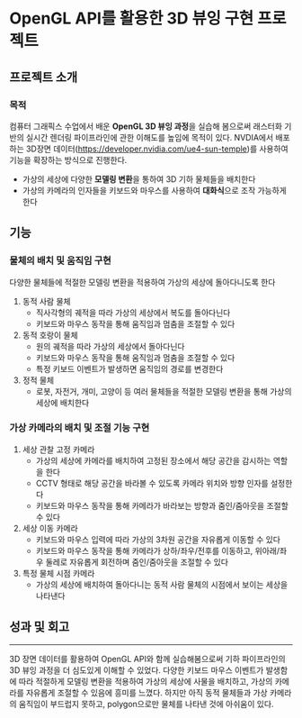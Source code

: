 # OpenGL API를 활용한 3D 뷰잉 구현 프로젝트

## 프로젝트 소개
### 목적

컴퓨터 그래픽스 수업에서 배운 **OpenGL 3D 뷰잉 과정**을 실습해 봄으로써 래스터화 기반의 실시간 렌더링 파이프라인에 관한 이해도를 높임에 목적이 있다. NVDIA에서 배포하는 3D장면 데이터(https://developer.nvidia.com/ue4-sun-temple)를 사용하여 기능을 확장하는 방식으로 진행한다.

- 가상의 세상에 다양한 **모델링 변환**을 통하여 3D 기하 물체들을 배치한다
- 가상의 카메라의 인자들을 키보드와 마우스를 사용하여 **대화식**으로 조작 가능하게 한다

## 기능
### 물체의 배치 및 움직임 구현

다양한 물체들에 적절한 모델링 변환을 적용하여 가상의 세상에 돌아다니도록 한다

1. 동적 사람 물체
    - 직사각형의 궤적을 따라 가상의 세상에서 복도를 돌아다닌다
    - 키보드와 마우스 동작을 통해 움직임과 멈춤을 조절할 수 있다
2. 동적 호랑이 물체
    - 원의 궤적을 따라 가상의 세상에서 돌아다닌다
    - 키보드와 마우스 동작을 통해 움직임과 멈춤을 조절할 수 있다
    - 특정 키보드 이벤트가 발생하면 움직임의 경로를 변경한다
3. 정적 물체
    - 로봇, 자전거, 개미, 고양이 등 여러 물체들을 적절한 모델링 변환을 통해 가상의 세상에 배치한다

### 가상 카메라의 배치 및 조절 기능 구현

1. 세상 관찰 고정 카메라
    - 가상의 세상에 카메라를 배치하여 고정된 장소에서 해당 공간을 감시하는 역할을 한다
    - CCTV 형태로 해당 공간을 바라볼 수 있도록 카메라 위치와 방향 인자를 설정한다
    - 키보드와 마우스 동작을 통해 카메라가 바라보는 방향과 줌인/줌아웃을 조절할 수 있다
2. 세상 이동 카메라
    - 키보드와 마우스 입력에 따라 가상의 3차원 공간을 자유롭게 이동할 수 있다
    - 키보드와 마우스 동작을 통해 카메라가 상하/좌우/전후를 이동하고, 위아래/좌우 둘레로 자유롭게 회전하며 줌인/줌아웃을 조절할 수 있다
3. 특정 물체 시점 카메라
    - 가상의 세상에 배치하여 돌아다니는 동적 사람 물체의 시점에서 보이는 세상을 나타낸다

## 성과 및 회고

---

3D 장면 데이터를 활용하여 OpenGL API와 함께 실습해봄으로써 기하 파이프라인의 3D 뷰잉 과정을 더 심도있게 이해할 수 있었다. 다양한 키보드 마우스 이벤트가 발생함에 따라 적절하게 모델링 변환을 적용하여 가상의 세상에 사물을 배치하고, 가상의 카메라를 자유롭게 조절할 수 있음에 흥미를 느꼈다. 하지만 아직 동적 물체들과 가상 카메라의 움직임이 부드럽지 못하고, polygon으로만 물체를 나타낸 것에 아쉬움이 있다.
